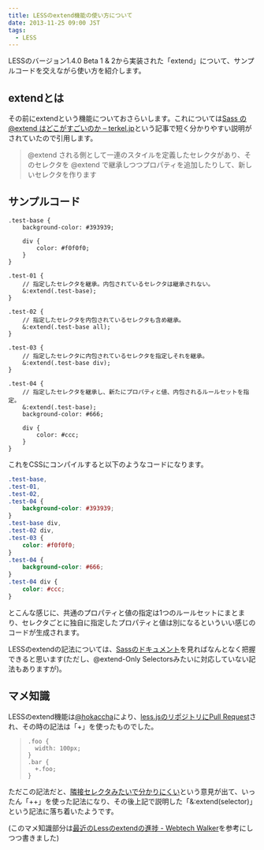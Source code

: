 ```yaml
---
title: LESSのextend機能の使い方について
date: 2013-11-25 09:00 JST
tags:
  - LESS
---
```


LESSのバージョン1.4.0 Beta 1 & 2から実装された「extend」について、サンプルコードを交えながら使い方を紹介します。

## extendとは

その前にextendという機能についておさらいします。これについては[Sass の @extend はどこがすごいのか – terkel.jp](http://terkel.jp/archives/2011/12/sass-extend/)という記事で短く分かりやすい説明がされていたので引用します。

> @extend される側として一連のスタイルを定義したセレクタがあり、そのセレクタを @extend で継承しつつプロパティを追加したりして、新しいセレクタを作ります

## サンプルコード  

```
.test-base {
    background-color: #393939;

    div {
        color: #f0f0f0;
    }
}

.test-01 {
    // 指定したセレクタを継承。内包されているセレクタは継承されない。
    &:extend(.test-base);
}

.test-02 {
    // 指定したセレクタを内包されているセレクタも含め継承。
    &:extend(.test-base all);
}

.test-03 {
    // 指定したセレクタに内包されているセレクタを指定しそれを継承。
    &:extend(.test-base div);
}

.test-04 {
    // 指定したセレクタを継承し、新たにプロパティと値、内包されるルールセットを指定。
    &:extend(.test-base);
    background-color: #666;

    div {
        color: #ccc;
    }
}
```

これをCSSにコンパイルすると以下のようなコードになります。

```css
.test-base,
.test-01,
.test-02,
.test-04 {
    background-color: #393939;
}
.test-base div,
.test-02 div,
.test-03 {
    color: #f0f0f0;
}
.test-04 {
    background-color: #666;
}
.test-04 div {
    color: #ccc;
}
```

とこんな感じに、共通のプロパティと値の指定は1つのルールセットにまとまり、セレクタごとに独自に指定したプロパティと値は別になるといういい感じのコードが生成されます。

LESSのextendの記法については、[Sassのドキュメント](http://sass-lang.com/documentation/file.SASS_REFERENCE.html#extend)を見ればなんとなく把握できると思います(ただし、@extend-Only Selectorsみたいに対応していない記法もありますが)。

## マメ知識

LESSのextend機能は[@hokaccha](https://twitter.com/hokaccha)により、[less.jsのリポジトリにPull Request](https://github.com/less/less.js/pull/509)され、その時の記法は「+」を使ったものでした。

> ```
> .foo {
>   width: 100px;
> }
> .bar {
>   +.foo;
> }
> ```

ただこの記法だと、[隣接セレクタみたいで分かりにくい](https://github.com/less/less.js/pull/509#issuecomment-9153449)という意見が出て、いったん「++」を使った記法になり、その後上記で説明した「&:extend(selector)」という記法に落ち着いたようです。

(このマメ知識部分は[最近のLessのextendの進捗 - Webtech Walker](http://webtech-walker.com/archive/2012/12/less_extend.html)を参考にしつつ書きました)
